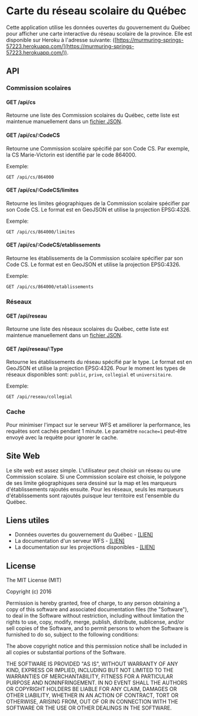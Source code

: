 Carte du réseau scolaire du Québec
=========

Cette application utilise les données ouvertes du gouvernement du Québec pour afficher une carte interactive du réseau scolaire de la province. Elle est disponible sur Heroku à l'adresse suivante: ([https://murmuring-springs-57223.herokuapp.com/](https://murmuring-springs-57223.herokuapp.com/)).

## API

### Commission scolaires

#### GET /api/cs
Retourne une liste des Commission scolaires du Québec, cette liste est maintenue manuellement dans un [fichier JSON](app/models/MELS_CS.json).

#### GET /api/cs/:CodeCS
Retourne une Commission scolaire spécifié par son Code CS. Par exemple, la CS Marie-Victorin est identifié par le code 864000.

Exemple:
```
GET /api/cs/864000
```

#### GET /api/cs/:CodeCS/limites
Retourne les limites géographiques de la Commission scolaire spécifier par son Code CS. Le format est en GeoJSON et utilise la projection EPSG:4326.

Exemple:
```
GET /api/cs/864000/limites
```

#### GET /api/cs/:CodeCS/etablissements
Retourne les établissements de la Commission scolaire spécifier par son Code CS. Le format est en GeoJSON et utilise la projection EPSG:4326.

Exemple:
```
GET /api/cs/864000/etablissements
```

### Réseaux

#### GET /api/reseau
Retourne une liste des réseaux scolaires du Québec, cette liste est maintenue manuellement dans un [fichier JSON](app/models/MELS_RESEAUX.json).

#### GET /api/reseau/:Type
Retourne les établissements du réseau spécifié par le type. Le format est en GeoJSON et utilise la projection EPSG:4326. Pour le moment les types de réseaux disponibles sont: ```public```, ```prive```, ```collegial``` et ```universitaire```.

Exemple:
```
GET /api/reseau/collegial
```

### Cache
Pour minimiser l'impact sur le serveur WFS et améliorer la performance, les requêtes sont cachés pendant 1 minute. Le paramètre ```nocache=1``` peut-être envoyé avec la requête pour ignorer le cache.

## Site Web
Le site web est assez simple. L'utilisateur peut choisir un réseau ou une Commission scolaire. Si une Commission scolaire est choisie, le polygone de ses limite géographiques sera dessiné sur la map et les marqueurs d'établissements rajoutés ensuite. Pour les réseaux, seuls les marqueurs d'établissements sont rajoutés puisque leur territoire est l'ensemble du Québec.

## Liens utiles

* Données ouvertes du gouvernement du Québec - [[LIEN]](https://www.donneesquebec.ca/fr/)
* La documentation d'un serveur WFS - [[LIEN]](http://docs.geoserver.org/stable/en/user/services/wfs/reference.html)
* La documentation sur les projections disponibles - [[LIEN]](http://spatialreference.org/)

## License
The MIT License (MIT)

Copyright (c) 2016

Permission is hereby granted, free of charge, to any person obtaining a copy of
this software and associated documentation files (the "Software"), to deal in
the Software without restriction, including without limitation the rights to
use, copy, modify, merge, publish, distribute, sublicense, and/or sell copies of
the Software, and to permit persons to whom the Software is furnished to do so,
subject to the following conditions:

The above copyright notice and this permission notice shall be included in all
copies or substantial portions of the Software.

THE SOFTWARE IS PROVIDED "AS IS", WITHOUT WARRANTY OF ANY KIND, EXPRESS OR
IMPLIED, INCLUDING BUT NOT LIMITED TO THE WARRANTIES OF MERCHANTABILITY, FITNESS
FOR A PARTICULAR PURPOSE AND NONINFRINGEMENT. IN NO EVENT SHALL THE AUTHORS OR
COPYRIGHT HOLDERS BE LIABLE FOR ANY CLAIM, DAMAGES OR OTHER LIABILITY, WHETHER
IN AN ACTION OF CONTRACT, TORT OR OTHERWISE, ARISING FROM, OUT OF OR IN
CONNECTION WITH THE SOFTWARE OR THE USE OR OTHER DEALINGS IN THE SOFTWARE.